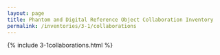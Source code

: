 ```yaml
---
layout: page
title: Phantom and Digital Reference Object Collaboration Inventory
permalink: /inventories/3-1/collaborations
---
```


{% include 3-1collaborations.html %}
